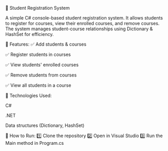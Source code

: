📌 Student Registration System

A simple C# console-based student registration system. It allows students to register for courses, view their enrolled courses, and remove courses. The system manages student-course relationships using Dictionary & HashSet for efficiency.

🔹 Features:
✅ Add students & courses   

✅ Register students in courses

✅ View students' enrolled courses

✅ Remove students from courses

✅ View all students in a course


🔧 Technologies Used:

C#

.NET

Data structures (Dictionary, HashSet)

📂 How to Run:
1️⃣ Clone the repository
2️⃣ Open in Visual Studio
3️⃣ Run the Main method in Program.cs
